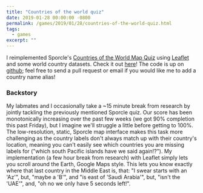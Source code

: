 ```yaml
---
title: "Countries of the world quiz"
date: 2019-01-28 00:00:00 -0800
permalink: /games/2019/01/28/countries-of-the-world-quiz.html
tags:
  - games
excerpt: ""
---
```


I reimplemented Sporcle's [Countries of the World Map Quiz](https://www.sporcle.com/games/g/world) using [Leaflet](https://leafletjs.com/) and some world country datasets. Check it out [here](http://calebrob.com/countries-of-the-world-quiz/)! The code is up on [github](https://github.com/calebrob6/countries-of-the-world-quiz); feel free to send a pull request or email if you would like me to add a country name alias!

### Backstory

My labmates and I occasionally take a ~15 minute break from research by jointly tackling the previously mentioned Sporcle quiz. Our score has been monotonically increasing over the past few weeks (we got 90% completion this past Friday), but I imagine we'll struggle a little before getting to 100%. The low-resolution, static, Sporcle map interface makes this task more challenging as the country labels don't always match up with their country's location, meaning you can't easily see which countries you are missing labels for ("which south Pacific islands have we said again!?"). My implementation (a few hour break from research) with Leaflet simply lets you scroll around the Earth, Google Maps style. This lets you know exactly where that last country in the Middle East is, that: "I swear starts with an 'Az'", but, "maybe a 'B'", and "is east of 'Saudi Arabia'", but, "isn't the 'UAE'", and, "oh no we only have 5 seconds left!". 
